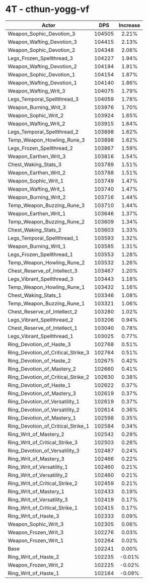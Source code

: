 # 4T - cthun-yogg-vf
| Actor | DPS | Increase |
|---|:---:|:---:|
|Weapon_Sophic_Devotion_3|104505|2.21%|
|Weapon_Wafting_Devotion_3|104415|2.13%|
|Weapon_Sophic_Devotion_2|104348|2.06%|
|Legs_Frozen_Spellthread_3|104227|1.94%|
|Weapon_Wafting_Devotion_2|104194|1.91%|
|Weapon_Sophic_Devotion_1|104154|1.87%|
|Weapon_Wafting_Devotion_1|104140|1.86%|
|Weapon_Wafting_Writ_3|104075|1.79%|
|Legs_Temporal_Spellthread_3|104059|1.78%|
|Weapon_Burning_Writ_3|103976|1.70%|
|Weapon_Sophic_Writ_2|103924|1.65%|
|Weapon_Wafting_Writ_2|103915|1.64%|
|Legs_Temporal_Spellthread_2|103898|1.62%|
|Temp_Weapon_Howling_Rune_3|103898|1.62%|
|Legs_Frozen_Spellthread_2|103867|1.59%|
|Weapon_Earthen_Writ_3|103816|1.54%|
|Chest_Waking_Stats_3|103789|1.51%|
|Weapon_Earthen_Writ_2|103788|1.51%|
|Weapon_Sophic_Writ_1|103749|1.47%|
|Weapon_Wafting_Writ_1|103740|1.47%|
|Weapon_Burning_Writ_2|103716|1.44%|
|Temp_Weapon_Buzzing_Rune_3|103710|1.44%|
|Weapon_Earthen_Writ_1|103646|1.37%|
|Temp_Weapon_Buzzing_Rune_2|103609|1.34%|
|Chest_Waking_Stats_2|103603|1.33%|
|Legs_Temporal_Spellthread_1|103593|1.32%|
|Weapon_Burning_Writ_1|103585|1.31%|
|Legs_Frozen_Spellthread_1|103553|1.28%|
|Temp_Weapon_Howling_Rune_2|103532|1.26%|
|Chest_Reserve_of_Intellect_3|103467|1.20%|
|Legs_Vibrant_Spellthread_3|103443|1.18%|
|Temp_Weapon_Howling_Rune_1|103432|1.16%|
|Chest_Waking_Stats_1|103346|1.08%|
|Temp_Weapon_Buzzing_Rune_1|103321|1.06%|
|Chest_Reserve_of_Intellect_2|103280|1.02%|
|Legs_Vibrant_Spellthread_2|103206|0.94%|
|Chest_Reserve_of_Intellect_1|103040|0.78%|
|Legs_Vibrant_Spellthread_1|103025|0.77%|
|Ring_Devotion_of_Haste_3|102768|0.51%|
|Ring_Devotion_of_Critical_Strike_3|102764|0.51%|
|Ring_Devotion_of_Haste_2|102675|0.42%|
|Ring_Devotion_of_Mastery_2|102660|0.41%|
|Ring_Devotion_of_Critical_Strike_2|102630|0.38%|
|Ring_Devotion_of_Haste_1|102622|0.37%|
|Ring_Devotion_of_Mastery_3|102619|0.37%|
|Ring_Devotion_of_Versatility_1|102619|0.37%|
|Ring_Devotion_of_Versatility_2|102614|0.36%|
|Ring_Devotion_of_Mastery_1|102598|0.35%|
|Ring_Devotion_of_Critical_Strike_1|102584|0.34%|
|Ring_Writ_of_Mastery_2|102542|0.29%|
|Ring_Writ_of_Critical_Strike_3|102503|0.26%|
|Ring_Devotion_of_Versatility_3|102487|0.24%|
|Ring_Writ_of_Mastery_3|102466|0.22%|
|Ring_Writ_of_Versatility_1|102460|0.21%|
|Ring_Writ_of_Versatility_2|102460|0.21%|
|Ring_Writ_of_Critical_Strike_2|102459|0.21%|
|Ring_Writ_of_Mastery_1|102433|0.19%|
|Ring_Writ_of_Versatility_3|102419|0.17%|
|Ring_Writ_of_Critical_Strike_1|102415|0.17%|
|Ring_Writ_of_Haste_3|102333|0.09%|
|Weapon_Sophic_Writ_3|102305|0.06%|
|Weapon_Frozen_Writ_3|102276|0.03%|
|Weapon_Frozen_Writ_1|102264|0.02%|
|Base|102241|0.00%|
|Ring_Writ_of_Haste_2|102235|-0.01%|
|Weapon_Frozen_Writ_2|102225|-0.02%|
|Ring_Writ_of_Haste_1|102164|-0.08%|
